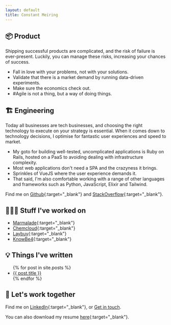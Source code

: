 ```yaml
---
layout: default
title: Constant Meiring
---
```


## 📦 Product

Shipping successful products are complicated, and the risk of failure is ever-present. Luckily, you can manage these risks, increasing your chances of success.

- Fall in love with your problems, not with your solutions.
- Validate that there is a market demand by running data-driven experiments.
- Make sure the economics check out.
- #Agile is not a thing, but a way of doing things.

## 🏗️ Engineering

Today all businesses are tech businesses, and choosing the right technology to execute on your strategy is essential. When it comes down to technology decisions, I optimise for fantastic user experiences and speed to market.

- My goto for building well-tested, uncomplicated applications is Ruby on Rails, hosted on a PaaS to avoiding dealing with infrastructure complexity.
- Most web applications don't need a SPA and the crazyness it brings.
- Sprinkles of VueJS where the user experience demands it.
- That said, I'm also comfortable working with a range of other languages and frameworks such as Python, JavaScript, Elixir and Tailwind.

Find me on [Github](https://github.com/constantm){:target="\_blank"} and [StackOverflow](https://stackoverflow.com/users/162034/constant-meiring){:target="\_blank"}.

## 👨🏻‍💻 Stuff I've worked on

- [Marmalade](https://withmarmalade.com.au){:target="\_blank"}
- [Chemcloud](https://www.chemcloud.com.au){:target="\_blank"}
- [Laybuy](https://www.laybuy.com/){:target="\_blank"}
- [KnowBe4](https://www.knowbe4.com){:target="\_blank"}

## 💡 Things I've written
<ul>
{% for post in site.posts %}
    <li>
        <a href="{{ post.url }}">{{ post.title }}</a>
    </li>
{% endfor %}
</ul>

## 🤝 Let's work together

Find me on [LinkedIn](https://www.linkedin.com/in/constantmeiring){:target="\_blank"}, or [Get in touch](mailto:constantmeiring@gmail.com).

You can also download my resume [here](assets/ConstantMeiringResume22Q3.pdf){:target="\_blank"}.
